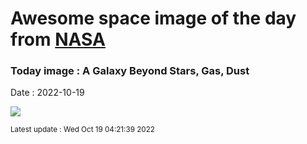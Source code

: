 
# Awesome space image of the day from [NASA](https://api.nasa.gov/)

### Today image : A Galaxy Beyond Stars, Gas, Dust
Date : 2022-10-19

![](https://apod.nasa.gov/apod/image/2210/Ngc7497Cirrus_Trottier_960.jpg)

<small>Latest update : Wed Oct 19 04:21:39 2022</small>
        